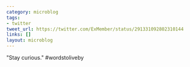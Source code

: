 ```yaml
---
category: microblog
tags:
- twitter
tweet_url: https://twitter.com/ExMember/status/291331092802310144
links: []
layout: microblog
---
```

"Stay curious." #wordstoliveby
